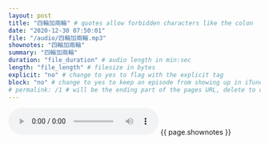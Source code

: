 ```yaml
---
layout: post
title: "四輪加兩輪" # quotes allow forbidden characters like the colon
date: "2020-12-30 07:50:01"
file: "/audio/四輪加兩輪.mp3"
shownotes: "四輪加兩輪"
summary: "四輪加兩輪"
duration: "file_duration" # audio length in min:sec
length: "file_length" # filesize in bytes
explicit: "no" # change to yes to flag with the explicit tag
block: "no" # change to yes to keep an episode from showing up in iTunes
# permalink: /1 # will be the ending part of the pages URL, delete to default to the title
---
```


<audio controls>
<source src="{{site.url}}{{site.baseurl}}{{ page.file }}" type="audio/x-mp3">
Your browser does not support the audio element.
</audio>
{{ page.shownotes }}
